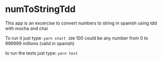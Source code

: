 # numToStringTdd
This app is an excercise to convert numbers to string in spanish using tdd with mocha and chai

To run it just type: 
```yarn start 100```
100 could be any number from 0 to 999999 millions (valid in spanish)

to run the tests just type:
```yarn test```
